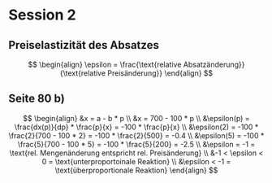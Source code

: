 # Session 2

## Preiselastizität des Absatzes
$$
\begin{align}
\epsilon = \frac{\text{relative Absatzänderung}}{\text{relative Preisänderung}}
\end{align}
$$

## Seite 80 b)
$$
\begin{align}
&x = a - b * p \\
&x = 700 - 100 * p \\
&\epsilon(p) = \frac{dx(p)}{dp} * \frac{p}{x} = -100 * \frac{p}{x} \\
&\epsilon(2) = -100 * \frac{2}{700 - 100 * 2} = -100 * \frac{2}{500} = -0.4 \\
&\epsilon(5) = -100 * \frac{5}{700 - 100 * 5} = -100 * \frac{5}{200} = -2.5 \\
&\epsilon = -1 = \text{rel. Mengenänderung entspricht rel. Preisänderung} \\
&-1 < \epsilon < 0 = \text{unterproportoinale Reaktion} \\
&\epsilon < -1 = \text{überproportionale Reaktion}
\end{align}
$$
